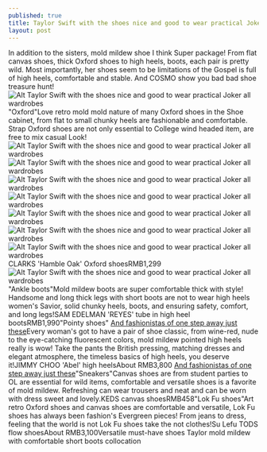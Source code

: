 ```yaml
---
published: true
title: Taylor Swift with the shoes nice and good to wear practical Joker all wardrobes
layout: post
---
```

In addition to the sisters, mold mildew shoe I think Super package! From flat canvas shoes, thick Oxford shoes to high heels, boots, each pair is pretty wild. Most importantly, her shoes seem to be limitations of the Gospel is full of high heels, comfortable and stable. And COSMO show you bad bad shoe treasure hunt!![Alt Taylor Swift with the shoes nice and good to wear practical Joker all wardrobes](https://c2.staticflickr.com/2/1483/24411608234_a477bf5f66_z.jpg)\"Oxford\"Love retro mold mold nature of many Oxford shoes in the Shoe cabinet, from flat to small chunky heels are fashionable and comfortable. Strap Oxford shoes are not only essential to College wind headed item, are free to mix casual Look!![Alt Taylor Swift with the shoes nice and good to wear practical Joker all wardrobes](https://c2.staticflickr.com/2/1592/24948953901_fe4d771c22_b.jpg)![Alt Taylor Swift with the shoes nice and good to wear practical Joker all wardrobes](https://c2.staticflickr.com/2/1532/24924191352_a5bf059b97_b.jpg)![Alt Taylor Swift with the shoes nice and good to wear practical Joker all wardrobes](https://c2.staticflickr.com/2/1492/24924196112_fe61f8903d_b.jpg)![Alt Taylor Swift with the shoes nice and good to wear practical Joker all wardrobes](https://c2.staticflickr.com/2/1577/24924201522_8f487ed849_b.jpg)![Alt Taylor Swift with the shoes nice and good to wear practical Joker all wardrobes](https://c2.staticflickr.com/2/1482/24415413173_a36e2c364b_b.jpg)![Alt Taylor Swift with the shoes nice and good to wear practical Joker all wardrobes](https://c2.staticflickr.com/2/1702/25042272275_faedf2d567_b.jpg)![Alt Taylor Swift with the shoes nice and good to wear practical Joker all wardrobes](https://c2.staticflickr.com/2/1542/24415423333_fc2f2cd828_z.jpg)CLARKS \'Hamble Oak\' Oxford shoesRMB1,299![Alt Taylor Swift with the shoes nice and good to wear practical Joker all wardrobes](https://c2.staticflickr.com/2/1504/24924223982_2a5e3fc954_b.jpg)\"Ankle boots\"Mold mildew boots are super comfortable thick with style! Handsome and long thick legs with short boots are not to wear high heels women\'s Savior, solid chunky heels, boots, and ensuring safety, comfort, and long legs!SAM EDELMAN \'REYES\' tube in high heel bootsRMB1,990\"Pointy shoes\" [And fashionistas of one step away just these](http://michaelkorscase.tumblr.com/post/139230900588/and-fashionistas-of-one-step-away-just-these)Every woman\'s got to have a pair of shoe classic, from wine-red, nude to the eye-catching fluorescent colors, mold mildew pointed high heels really is wow! Take the pants the British pressing, matching dresses and elegant atmosphere, the timeless basics of high heels, you deserve it!JIMMY CHOO \'Abel\' high heelsAbout RMB3,800 [And fashionistas of one step away just these](http://michaelkorscase.tumblr.com/post/139230900588/and-fashionistas-of-one-step-away-just-these)\"Sneakers\"Canvas shoes are from student parties to OL are essential for wild items, comfortable and versatile shoes is a favorite of mold mildew. Refreshing can wear trousers and neat and can be worn with dress sweet and lovely.KEDS canvas shoesRMB458\"Lok Fu shoes\"Art retro Oxford shoes and canvas shoes are comfortable and versatile, Lok Fu shoes has always been fashion\'s Evergreen pieces! From jeans to dress, feeling that the world is not Lok Fu shoes take the not clothes!Su Lefu TODS flow shoesAbout RMB3,100Versatile must-have shoes Taylor mold mildew with comfortable short boots collocation